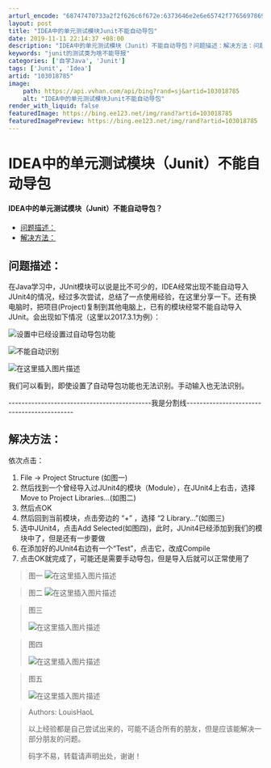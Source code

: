 ```yaml
---
arturl_encode: "68747470733a2f2f626c6f672e:6373646e2e6e65742f77656978696e5f34353737383033352f:61727469636c652f64657461696c732f313033303138373835"
layout: post
title: "IDEA中的单元测试模块Junit不能自动导包"
date: 2019-11-11 22:14:37 +08:00
description: "IDEA中的单元测试模块（Junit）不能自动导包？问题描述：解决方法：问题描述：在Java学习中，"
keywords: "junit的测试类为啥不能导报"
categories: ['自学Java', 'Junit']
tags: ['Junit', 'Idea']
artid: "103018785"
image:
    path: https://api.vvhan.com/api/bing?rand=sj&artid=103018785
    alt: "IDEA中的单元测试模块Junit不能自动导包"
render_with_liquid: false
featuredImage: https://bing.ee123.net/img/rand?artid=103018785
featuredImagePreview: https://bing.ee123.net/img/rand?artid=103018785
---
```


# IDEA中的单元测试模块（Junit）不能自动导包

#### IDEA中的单元测试模块（Junit）不能自动导包？

* [问题描述：](#_2)
* [解决方法：](#_13)

## 问题描述：

在Java学习中，JUnit模块可以说是比不可少的，IDEA经常出现不能自动导入JUnit4的情况，经过多次尝试，总结了一点使用经验，在这里分享一下。还有换电脑时，把项目(Project)复制到其他电脑上，已有的模块经常不能自动导入JUnit。会出现如下情况（这里以2017.3.1为例）：
  
![设置中已经设置过自动导包功能](https://i-blog.csdnimg.cn/blog_migrate/21d1f68d8d6ec02dc775cc55c7ee78f2.png#pic_center)
  
![不能自动识别](https://i-blog.csdnimg.cn/blog_migrate/9c9cd03812a05f8a5fe6cf65eb71dca7.png#pic_center)
  
![在这里插入图片描述](https://i-blog.csdnimg.cn/blog_migrate/64eb02de8ecb8f6ce2c209efb0326e1e.png#pic_center)
  
我们可以看到，即使设置了自动导包功能也无法识别。手动输入也无法识别。

--------------------------------------------我是分割线-------------------------------------------

## 解决方法：

依次点击：

1. File → Project Structure (如图一)
2. 然后找到一个曾经导入过JUnit4的模块（Module），在JUnit4上右击，选择Move to Project Libraries…(如图二)
3. 然后点OK
4. 然后回到当前模块，点击旁边的 “+” ，选择 “2 Library…”(如图三)
5. 选中JUnit4，点击Add Selected(如图四)，此时，JUnit4已经添加到我们的模块中了，但是还有一步要做
6. 在添加好的JUnit4右边有一个“Test”，点击它，改成Compile
7. 点击OK就完成了，可能还是需要手动导包，但是导入后就可以正常使用了

> 图一
> ![在这里插入图片描述](https://i-blog.csdnimg.cn/blog_migrate/4d859a560744b5539a31d3821bb68d14.png#pic_center)

> 图二
> ![在这里插入图片描述](https://i-blog.csdnimg.cn/blog_migrate/81c26e4947750899bab1c983a74a8e5a.png#pic_center)

> 图三
>   
> ![在这里插入图片描述](https://i-blog.csdnimg.cn/blog_migrate/1d21e1e5d13c17f0730489e30953c469.png#pic_center)

> 图四
>   
> ![在这里插入图片描述](https://i-blog.csdnimg.cn/blog_migrate/c1ac915a15a24acdf83b321575275aed.png#pic_center)

> 图五
>   
> ![在这里插入图片描述](https://i-blog.csdnimg.cn/blog_migrate/65befb7ae2d8df87cd43337abe57aae2.png#pic_center)

> Authors: LouisHaoL
>   
> 以上经验都是自己尝试出来的，可能不适合所有的朋友，但是应该能解决一部分朋友的问题。
>   
> 码字不易，转载请声明出处，谢谢！